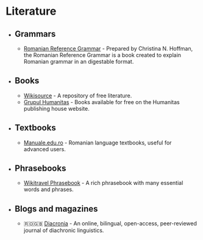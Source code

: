 # Literature

<!--This section needs a description.-->

- ## Grammars

  <!--This section needs a description.-->

  - [Romanian Reference Grammar](https://fsi-language-courses.org/languages/Romanian/FSI%20-%20Romanian%20Reference%20Grammar%20-%20Student%20Text.pdf) -
    Prepared by Christina N. Hoffman, the Romanian Reference Grammar is a book
    created to explain Romanian grammar in an digestable format.

- ## Books

  <!--This section needs a description.-->

  - [Wikisource](https://ro.wikisource.org/wiki/Pagina_principală) - A
    repository of free literature.
  - [Grupul Humanitas](https://humanitas.ro/cauta/gratuit) - Books available for
    free on the Humanitas publishing house website.

- ## Textbooks

  <!--This section needs a description.-->
  - [Manuale.edu.ro](https://manuale.edu.ro) - Romanian language textbooks, useful for advanced users.

- ## Phrasebooks

  <!--This section needs a description.-->

  - [Wikitravel Phrasebook](https://wikitravel.org/en/Romanian_phrasebook) - A
    rich phrasebook with many essential words and phrases.

- ## Blogs and magazines

  <!--This section needs a description.-->

  - 🇷🇴🇬🇧 [Diacronia](https://diacronia.ro/) - An online, bilingual, open-access,
    peer-reviewed journal of diachronic linguistics.
